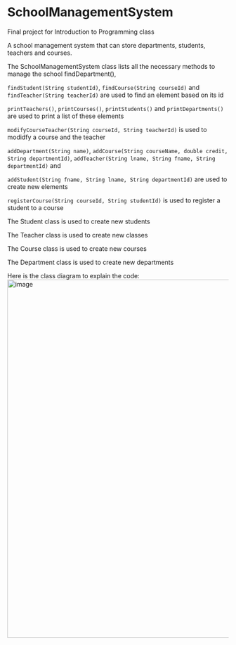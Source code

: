 # SchoolManagementSystem
Final project for Introduction to Programming class

A school management system that can store departments, students, teachers and courses. 

The SchoolManagementSystem class lists all the necessary methods to manage the school
findDepartment(),

`findStudent(String studentId)`, `findCourse(String courseId)` and `findTeacher(String teacherId)` are used to find an element based on its id

`printTeachers()`, `printCourses()`, `printStudents()` and `printDepartments()` are used to print a list of these elements

`modifyCourseTeacher(String courseId, String teacherId)` is used to modidfy a course and the teacher

`addDepartment(String name)`, `addCourse(String courseName, double credit, String departmentId)`, `addTeacher(String lname, String fname, String departmentId)` and 

`addStudent(String fname, String lname, String departmentId)` are used to create new elements

`registerCourse(String courseId, String studentId)` is used to register a student to a course

The Student class is used to create new students

The Teacher class is used to create new classes

The Course class is used to create new courses

The Department class is used to create new departments

Here is the class diagram to explain the code:
<img width="816" alt="image" src="https://github.com/SaraLoudagh/SchoolManagementSystem/assets/150824189/87687f03-58fe-465a-a2ca-905c24162886">
